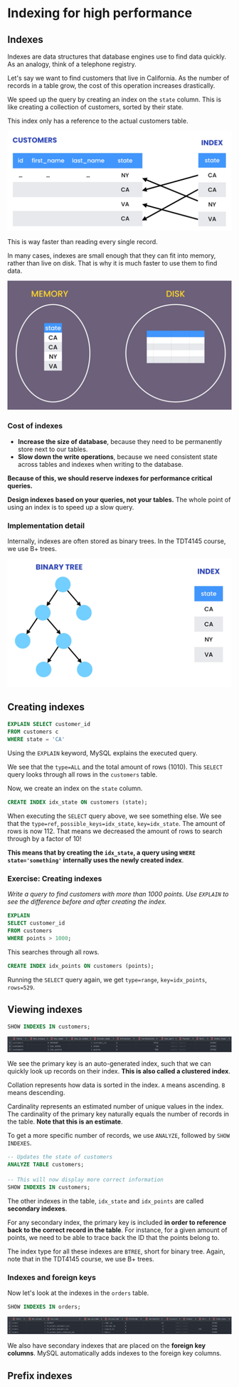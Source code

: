 # Indexing for high performance

## Indexes

Indexes are data structures that database engines use to find data quickly. As
an analogy, think of a telephone registry.

Let's say we want to find customers that live in California. As the number of
records in a table grow, the cost of this operation increases drastically.

We speed up the query by creating an index on the `state` column. This is like
creating a collection of customers, sorted by their state.

This index only has a reference to the actual customers table.

![Indexes](./img/indexes.png)

This is way faster than reading every single record.

In many cases, indexes are small enough that they can fit into memory, rather
than live on disk. That is why it is much faster to use them to find data.

![Memory and disk](./img/memory-disk.png)

### Cost of indexes

- **Increase the size of database**, because they need to be permanently store
  next to our tables.
- **Slow down the write operations**, because we need consistent state across
  tables and indexes when writing to the database.

**Because of this, we should reserve indexes for performance critical queries.**

**Design indexes based on your queries, not your tables.** The whole point of
using an index is to speed up a slow query.

### Implementation detail

Internally, indexes are often stored as binary trees. In the TDT4145 course, we
use B+ trees.

![Implementation detail](./img/implementation-detail.png)

## Creating indexes

```sql
EXPLAIN SELECT customer_id
FROM customers c
WHERE state = 'CA'
```

Using the `EXPLAIN` keyword, MySQL explains the executed query.

We see that the `type=ALL` and the total amount of rows (1010). This `SELECT`
query looks through all rows in the `customers` table.

Now, we create an index on the `state` column.

```sql
CREATE INDEX idx_state ON customers (state);
```

When executing the `SELECT` query above, we see something else. We see that the
`type=ref`, `possible_keys=idx_state`, `key=idx_state`. The amount of rows is
now 112. That means we decreased the amount of rows to search through by a
factor of 10!

**This means that by creating the `idx_state`, a query using
`WHERE state='something'` internally uses the newly created index**.

### Exercise: Creating indexes

_Write a query to find customers with more than 1000 points. Use `EXPLAIN` to
see the difference before and after creating the index._

```sql
EXPLAIN
SELECT customer_id
FROM customers
WHERE points > 1000;
```

This searches through all rows.

```sql
CREATE INDEX idx_points ON customers (points);
```

Running the `SELECT` query again, we get `type=range`, `key=idx_points`,
`rows=529`.

## Viewing indexes

```sql
SHOW INDEXES IN customers;
```

![Viewing indexes](./img/viewing-indexes.png)

We see the primary key is an auto-generated index, such that we can quickly look
up records on their index. **This is also called a clustered index**.

Collation represents how data is sorted in the index. `A` means ascending. `B`
means descending.

Cardinality represents an estimated number of unique values in the index. The
cardinality of the primary key naturally equals the number of records in the
table. **Note that this is an estimate**.

To get a more specific number of records, we use `ANALYZE`, followed by
`SHOW INDEXES`.

```sql
-- Updates the state of customers
ANALYZE TABLE customers;

-- This will now display more correct information
SHOW INDEXES IN customers;
```

The other indexes in the table, `idx_state` and `idx_points` are called
**secondary indexes**.

For any secondary index, the primary key is included **in order to reference
back to the correct record in the table**. For instance, for a given amount of
points, we need to be able to trace back the ID that the points belong to.

The index type for all these indexes are `BTREE`, short for binary tree. Again,
note that in the TDT4145 course, we use B+ trees.

### Indexes and foreign keys

Now let's look at the indexes in the `orders` table.

```sql
SHOW INDEXES IN orders;
```

![Indexes in orders](./img/indexes-in-orders.png)

We also have secondary indexes that are placed on the **foreign key columns**.
MySQL automatically adds indexes to the foreign key columns.

## Prefix indexes
